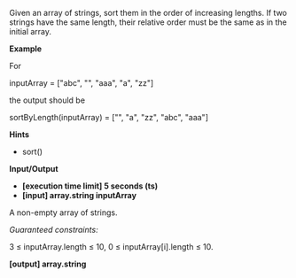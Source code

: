 Given an array of strings, sort them in the order of increasing lengths. If two strings have the same length, their relative order must be the same as in the initial array.

**Example**

For

inputArray = ["abc",
"",
"aaa",
"a",
"zz"]

the output should be

sortByLength(inputArray) = ["",
"a",
"zz",
"abc",
"aaa"]

**Hints**

- sort()

**Input/Output**

- **[execution time limit] 5 seconds (ts)**
- **[input] array.string inputArray**

A non-empty array of strings.

_Guaranteed constraints:_

3 ≤ inputArray.length ≤ 10,
0 ≤ inputArray[i].length ≤ 10.

**[output] array.string**
